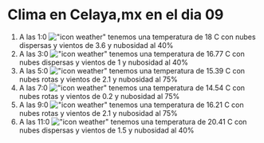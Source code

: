 # Clima en Celaya,mx en el dia 09

1. A las 1:0 !["icon weather"](http://openweathermap.org/img/w/03n.png) tenemos una temperatura de 18 C con nubes dispersas y  vientos de 3.6 y nubosidad al 40%
1. A las 3:0 !["icon weather"](http://openweathermap.org/img/w/03n.png) tenemos una temperatura de 16.77 C con nubes dispersas y  vientos de 1 y nubosidad al 40%
1. A las 5:0 !["icon weather"](http://openweathermap.org/img/w/04n.png) tenemos una temperatura de 15.39 C con nubes rotas y  vientos de 2.1 y nubosidad al 75%
1. A las 7:0 !["icon weather"](http://openweathermap.org/img/w/04n.png) tenemos una temperatura de 14.54 C con nubes rotas y  vientos de 0.2 y nubosidad al 75%
1. A las 9:0 !["icon weather"](http://openweathermap.org/img/w/04d.png) tenemos una temperatura de 16.21 C con nubes rotas y  vientos de 2.1 y nubosidad al 75%
1. A las 11:0 !["icon weather"](http://openweathermap.org/img/w/03d.png) tenemos una temperatura de 20.41 C con nubes dispersas y  vientos de 1.5 y nubosidad al 40%
